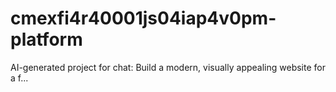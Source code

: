 # cmexfi4r40001js04iap4v0pm-platform
AI-generated project for chat: Build a modern, visually appealing website for a f...
